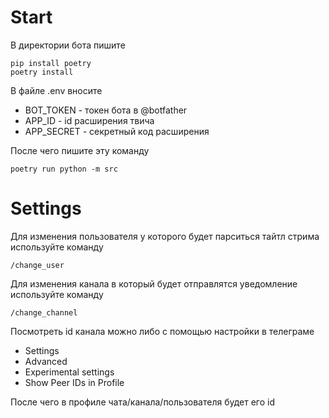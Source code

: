 # Start

В директории бота пишите

```
pip install poetry
poetry install
```

В файле .env вносите

- BOT_TOKEN - токен бота в @botfather
- APP_ID - id расширения твича
- APP_SECRET - секретный код расширения

После чего пишите эту команду

```
poetry run python -m src
```

# Settings

Для изменения пользователя у которого будет парситься тайтл стрима используйте команду

```
/change_user
```

Для изменения канала в который будет отправлятся уведомление используйте команду

```
/change_channel
```

Посмотреть id канала можно либо с помощью настройки в телеграме

- Settings
- Advanced
- Experimental settings
- Show Peer IDs in Profile

После чего в профиле чата/канала/пользователя будет его id 
